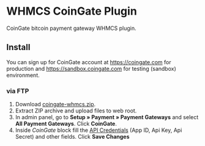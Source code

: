 # WHMCS CoinGate Plugin

CoinGate bitcoin payment gateway WHMCS plugin.

## Install

You can sign up for CoinGate account at https://coingate.com for production and https://sandbox.coingate.com for testing (sandbox) environment.

### via FTP

1. Download [coingate-whmcs.zip](https://github.com/coingate/whmcs-plugin/releases/download/v1.0.0/coingate-whmcs-1.0.0.zip).
2. Extract ZIP archive and upload files to web root.
3. In admin panel, go to **Setup » Payment » Payment Gateways** and select **All Payment Gateways**. Click **CoinGate**.
4. Inside *CoinGate* block fill the [API Credentials](http://support.coingate.com/knowledge_base/topics/how-can-i-create-coingate-api-credentials) (App ID, Api Key, Api Secret) and other fields. Click **Save Changes**
